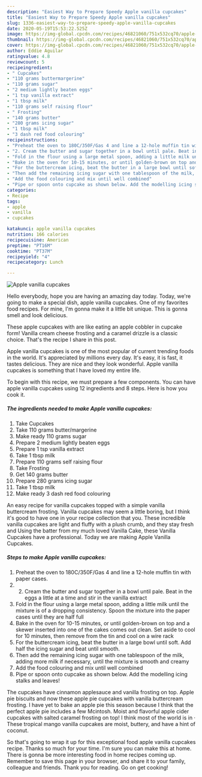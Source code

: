 ```yaml
---
description: "Easiest Way to Prepare Speedy Apple vanilla cupcakes"
title: "Easiest Way to Prepare Speedy Apple vanilla cupcakes"
slug: 1336-easiest-way-to-prepare-speedy-apple-vanilla-cupcakes
date: 2020-05-19T15:53:22.525Z
image: https://img-global.cpcdn.com/recipes/46821060/751x532cq70/apple-vanilla-cupcakes-recipe-main-photo.jpg
thumbnail: https://img-global.cpcdn.com/recipes/46821060/751x532cq70/apple-vanilla-cupcakes-recipe-main-photo.jpg
cover: https://img-global.cpcdn.com/recipes/46821060/751x532cq70/apple-vanilla-cupcakes-recipe-main-photo.jpg
author: Eddie Aguilar
ratingvalue: 4.8
reviewcount: 5
recipeingredient:
- " Cupcakes"
- "110 grams buttermargerine"
- "110 grams sugar"
- "2 medium lightly beaten eggs"
- "1 tsp vanilla extract"
- "1 tbsp milk"
- "110 grams self raising flour"
- " Frosting"
- "140 grams butter"
- "280 grams icing sugar"
- "1 tbsp milk"
- "3 dash red food colouring"
recipeinstructions:
- "Preheat the oven to 180C/350F/Gas 4 and line a 12-hole muffin tin with paper cases."
- "2. Cream the butter and sugar together in a bowl until pale. Beat in the eggs a little at a time and stir in the vanilla extract"
- "Fold in the flour using a large metal spoon, adding a little milk until the mixture is of a dropping consistency. Spoon the mixture into the paper cases until they are half full"
- "Bake in the oven for 10-15 minutes, or until golden-brown on top and a skewer inserted into one of the cakes comes out clean. Set aside to cool for 10 minutes, then remove from the tin and cool on a wire rack"
- "For the buttercream icing, beat the butter in a large bowl until soft. Add half the icing sugar and beat until smooth."
- "Then add the remaining icing sugar with one tablespoon of the milk, adding more milk if necessary, until the mixture is smooth and creamy"
- "Add the food colouring and mix until well combined"
- "Pipe or spoon onto cupcake as shown below. Add the modelling icing stalks and leaves!"
categories:
- Recipe
tags:
- apple
- vanilla
- cupcakes

katakunci: apple vanilla cupcakes 
nutrition: 166 calories
recipecuisine: American
preptime: "PT16M"
cooktime: "PT37M"
recipeyield: "4"
recipecategory: Lunch

---
```



![Apple vanilla cupcakes](https://img-global.cpcdn.com/recipes/46821060/751x532cq70/apple-vanilla-cupcakes-recipe-main-photo.jpg)

Hello everybody, hope you are having an amazing day today. Today, we're going to make a special dish, apple vanilla cupcakes. One of my favorites food recipes. For mine, I'm gonna make it a little bit unique. This is gonna smell and look delicious.

These apple cupcakes with are like eating an apple cobbler in cupcake form! Vanilla cream cheese frosting and a caramel drizzle is a classic choice. That&#39;s the recipe I share in this post.

Apple vanilla cupcakes is one of the most popular of current trending foods in the world. It's appreciated by millions every day. It's easy, it is fast, it tastes delicious. They are nice and they look wonderful. Apple vanilla cupcakes is something that I have loved my entire life.


To begin with this recipe, we must prepare a few components. You can have apple vanilla cupcakes using 12 ingredients and 8 steps. Here is how you cook it.

<!--inarticleads1-->

##### The ingredients needed to make Apple vanilla cupcakes:

1. Take  Cupcakes
1. Take 110 grams butter/margerine
1. Make ready 110 grams sugar
1. Prepare 2 medium lightly beaten eggs
1. Prepare 1 tsp vanilla extract
1. Take 1 tbsp milk
1. Prepare 110 grams self raising flour
1. Take  Frosting
1. Get 140 grams butter
1. Prepare 280 grams icing sugar
1. Take 1 tbsp milk
1. Make ready 3 dash red food colouring


An easy recipe for vanilla cupcakes topped with a simple vanilla buttercream frosting. Vanilla cupcakes may seem a little boring, but I think it&#39;s good to have one in your recipe collection that you. These incredible vanilla cupcakes are light and fluffy with a plush crumb, and they stay fresh and Using the batter from my much loved Vanilla Cake, these Vanilla Cupcakes have a professional. Today we are making Apple Vanilla Cupcakes. 

<!--inarticleads2-->

##### Steps to make Apple vanilla cupcakes:

1. Preheat the oven to 180C/350F/Gas 4 and line a 12-hole muffin tin with paper cases.
1. 2. Cream the butter and sugar together in a bowl until pale. Beat in the eggs a little at a time and stir in the vanilla extract
1. Fold in the flour using a large metal spoon, adding a little milk until the mixture is of a dropping consistency. Spoon the mixture into the paper cases until they are half full
1. Bake in the oven for 10-15 minutes, or until golden-brown on top and a skewer inserted into one of the cakes comes out clean. Set aside to cool for 10 minutes, then remove from the tin and cool on a wire rack
1. For the buttercream icing, beat the butter in a large bowl until soft. Add half the icing sugar and beat until smooth.
1. Then add the remaining icing sugar with one tablespoon of the milk, adding more milk if necessary, until the mixture is smooth and creamy
1. Add the food colouring and mix until well combined
1. Pipe or spoon onto cupcake as shown below. Add the modelling icing stalks and leaves!


The cupcakes have cinnamon applesauce and vanilla frosting on top. Apple pie biscuits and now these apple pie cupcakes with vanilla buttercream frosting. I have yet to bake an apple pie this season because I think that the perfect apple pie includes a few Mcintosh. Moist and flavorful apple cider cupcakes with salted caramel frosting on top! I think most of the world is in · These tropical mango vanilla cupcakes are moist, buttery, and have a hint of coconut. 

So that's going to wrap it up for this exceptional food apple vanilla cupcakes recipe. Thanks so much for your time. I'm sure you can make this at home. There is gonna be more interesting food in home recipes coming up. Remember to save this page in your browser, and share it to your family, colleague and friends. Thank you for reading. Go on get cooking!
